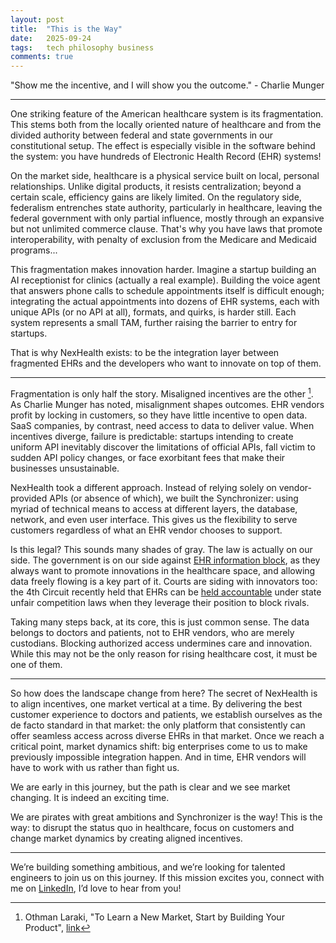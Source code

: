 ```yaml
---
layout: post
title:  "This is the Way"
date:   2025-09-24
tags:   tech philosophy business
comments: true
---
```


"Show me the incentive, and I will show you the outcome." - Charlie Munger

---

One striking feature of the American healthcare system is its fragmentation. This stems both from the locally oriented nature of healthcare and from the divided authority between federal and state governments in our constitutional setup. The effect is especially visible in the software behind the system: you have hundreds of Electronic Health Record (EHR) systems! 

On the market side, healthcare is a physical service built on local, personal relationships. Unlike digital products, it resists centralization; beyond a certain scale, efficiency gains are likely limited. On the regulatory side, federalism entrenches state authority, particularly in healthcare, leaving the federal government with only partial influence, mostly through an expansive but not unlimited commerce clause. That's why you have laws that promote interoperability, with penalty of exclusion from the Medicare and Medicaid programs...

This fragmentation makes innovation harder. Imagine a startup building an AI receptionist for clinics (actually a real example). Building the voice agent that answers phone calls to schedule appointments itself is difficult enough; integrating the actual appointments into dozens of EHR systems, each with unique APIs (or no API at all), formats, and quirks, is harder still. Each system represents a small TAM, further raising the barrier to entry for startups.

That is why NexHealth exists: to be the integration layer between fragmented EHRs and the developers who want to innovate on top of them.

---

Fragmentation is only half the story. Misaligned incentives are the other [^othman]. As Charlie Munger has noted, misalignment shapes outcomes. EHR vendors profit by locking in customers, so they have little incentive to open data. SaaS companies, by contrast, need access to data to deliver value. When incentives diverge, failure is predictable: startups intending to create uniform API inevitably discover the limitations of official APIs, fall victim to sudden API policy changes, or face exorbitant fees that make their businesses unsustainable.

NexHealth took a different approach. Instead of relying solely on vendor-provided APIs (or absence of which), we built the Synchronizer: using myriad of technical means to access at different layers, the database, network, and even user interface. This gives us the flexibility to serve customers regardless of what an EHR vendor chooses to support.

Is this legal? This sounds many shades of gray. The law is actually on our side. The government is on our side against [EHR information block](https://www.hhs.gov/press-room/hhs-crackdown-health-data-blocking.html), as they always want to promote innovations in the healthcare space, and allowing data freely flowing is a key part of it. Courts are siding with innovators too: the 4th Circuit recently held that EHRs can be [held accountable](https://www.ca4.uscourts.gov/opinions/241773.p.pdf) under state unfair competition laws when they leverage their position to block rivals.

Taking many steps back, at its core, this is just common sense. The data belongs to doctors and patients, not to EHR vendors, who are merely custodians. Blocking authorized access undermines care and innovation. While this may not be the only reason for rising healthcare cost, it must be one of them.

---

So how does the landscape change from here? The secret of NexHealth is to align incentives, one market vertical at a time. By delivering the best customer experience to doctors and patients, we establish ourselves as the de facto standard in that market: the only platform that consistently can offer seamless access across diverse EHRs in that market. Once we reach a critical point, market dynamics shift: big enterprises come to us to make previously impossible integration happen. And in time, EHR vendors will have to work with us rather than fight us.

We are early in this journey, but the path is clear and we see market changing. It is indeed an exciting time.

We are pirates with great ambitions and Synchronizer is the way! This is the way: to disrupt the status quo in healthcare, focus on customers and change market dynamics by creating aligned incentives.

---

We’re building something ambitious, and we’re looking for talented engineers to join us on this journey. If this mission excites you, connect with me on [LinkedIn](https://www.linkedin.com/in/xianxu/), I’d love to hear from you!


[^othman]: Othman Laraki, "To Learn a New Market, Start by Building Your Product", [link](https://review.firstround.com/to-learn-a-new-market-start-by-building-your-product/)
